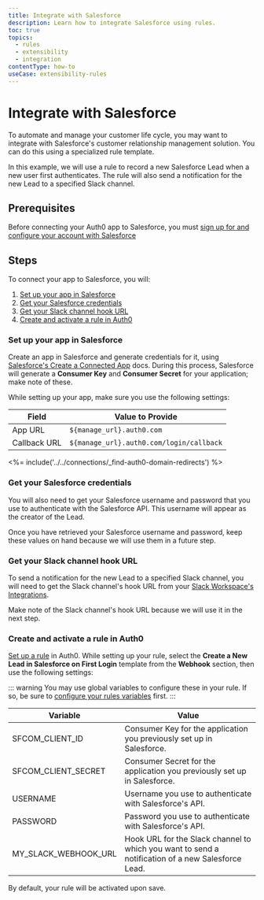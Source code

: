 ```yaml
---
title: Integrate with Salesforce
description: Learn how to integrate Salesforce using rules. 
toc: true
topics:
  - rules
  - extensibility
  - integration
contentType: how-to
useCase: extensibility-rules
---
```

# Integrate with Salesforce

To automate and manage your customer life cycle, you may want to integrate with Salesforce's customer relationship management solution. You can do this using a specialized rule template.

In this example, we will use a rule to record a new Salesforce Lead when a new user first authenticates. The rule will also send a notification for the new Lead to a specified Slack channel.

## Prerequisites

Before connecting your Auth0 app to Salesforce, you must [sign up for and configure your account with Salesforce](https://www.salesforce.com/)

## Steps

To connect your app to Salesforce, you will:

1. [Set up your app in Salesforce](#set-up-your-app-in-salesforce)
2. [Get your Salesforce credentials](#get-your-salesforce-credentials)
3. [Get your Slack channel hook URL](#get-your-slack-channel-hook-url)
4. [Create and activate a rule in Auth0](#create-and-activate-a-rule-in-auth0)

### Set up your app in Salesforce

Create an app in Salesforce and generate credentials for it, using [Salesforce's Create a Connected App](https://help.salesforce.com/articleView?id=connected_app_create.htm&type=0) docs. During this process, Salesforce will generate a **Consumer Key** and **Consumer Secret** for your application; make note of these.

While setting up your app, make sure you use the following settings:

| Field | Value to Provide |
| - | - |
| App URL | `${manage_url}.auth0.com` |
| Callback URL | `${manage_url}.auth0.com/login/callback` |

<%= include('../../connections/_find-auth0-domain-redirects') %>

### Get your Salesforce credentials

You will also need to get your Salesforce username and password that you use to authenticate with the Salesforce API. This username will appear as the creator of the Lead.

Once you have retrieved your Salesforce username and password, keep these values on hand because we will use them in a future step.

### Get your Slack channel hook URL

To send a notification for the new Lead to a specified Slack channel, you will need to get the Slack channel's hook URL from your [Slack Workspace's Integrations](https://slack.com/services/10525858050).

Make note of the Slack channel's hook URL because we will use it in the next step.

### Create and activate a rule in Auth0

[Set up a rule](/dashboard/guides/rules/create-rules) in Auth0. While setting up your rule, select the **Create a New Lead in Salesforce on First Login** template from the **Webhook** section, then use the following settings:

::: warning
You may use global variables to configure these in your rule. If so, be sure to [configure your rules variables](/dashboard/guides/rules/configure-variables) first.
:::

| Variable | Value |
| -------- | ----- |
| SFCOM_CLIENT_ID | Consumer Key for the application you previously set up in Salesforce. |
| SFCOM_CLIENT_SECRET | Consumer Secret for the application you previously set up in Salesforce. |
| USERNAME | Username you use to authenticate with Salesforce's API. |
| PASSWORD | Password you use to authenticate with Salesforce's API. |
| MY_SLACK_WEBHOOK_URL | Hook URL for the Slack channel to which you want to send a notification of a new Salesforce Lead. |

By default, your rule will be activated upon save.